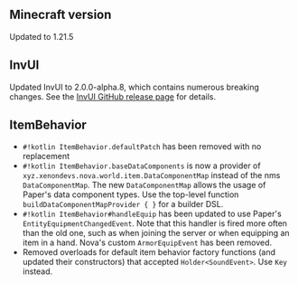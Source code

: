 ## Minecraft version

Updated to 1.21.5

## InvUI

Updated InvUI to 2.0.0-alpha.8, which contains numerous breaking changes.
See the [InvUI GitHub release page](https://github.com/NichtStudioCode/InvUI/releases/tag/2.0.0-alpha.8)
for details.

## ItemBehavior

- `#!kotlin ItemBehavior.defaultPatch` has been removed with no replacement
- `#!kotlin ItemBehavior.baseDataComponents` is now a provider of `xyz.xenondevs.nova.world.item.DataComponentMap`
 instead of the nms `DataComponentMap`. The new `DataComponentMap` allows the usage of Paper's data component types.
 Use the top-level function `buildDataComponentMapProvider { }` for a builder DSL.
- `#!kotlin ItemBehavior#handleEquip` has been updated to use Paper's `EntityEquipmentChangedEvent`.
 Note that this handler is fired more often than the old one, such as when joining the server or when equipping
 an item in a hand. Nova's custom `ArmorEquipEvent` has been removed.
- Removed overloads for default item behavior factory functions (and updated their constructors) that
 accepted `Holder<SoundEvent>`. Use `Key` instead.